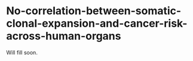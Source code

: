 # No-correlation-between-somatic-clonal-expansion-and-cancer-risk-across-human-organs
Will fill soon.
